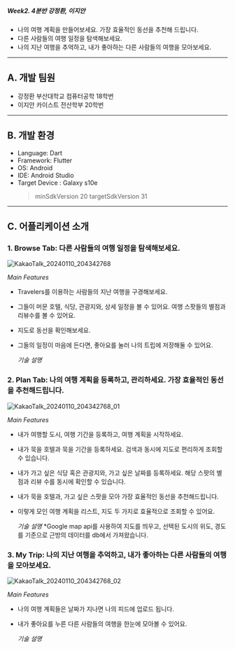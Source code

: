 ##### Week2. 4분반 강정환, 이지안
* 나의 여행 계획을 만들어보세요. 가장 효율적인 동선을 추천해 드립니다.
* 다른 사람들의 여행 일정을 탐색해보세요.
* 나의 지난 여행을 추억하고, 내가 좋아하는 다른 사람들의 여행을 모아보세요.
---
## A. 개발 팀원
* 강정환 부산대학교 컴퓨터공학 18학번
* 이지안 카이스트 전산학부 20학번
---
##  B. 개발 환경
* Language: Dart
* Framework: Flutter
* OS: Android
* IDE: Android Studio
* Target Device : Galaxy s10e
  >minSdkVersion 20
  >targetSdkVersion 31
---
## C. 어플리케이션 소개
### 1. Browse Tab: 다른 사람들의 여행 일정을 탐색해보세요.
![KakaoTalk_20240110_204342768](https://github.com/QuadeKang/madTravel/assets/142002300/b1b426df-ad27-410d-9b44-11724d1fa96d)
  
  *Main Features*
* Travelers를 이용하는 사람들의 지난 여행을 구경해보세요.
* 그들이 머문 호텔, 식당, 관광지와, 상세 일정을 볼 수 있어요. 여행 스팟들의 별점과 리뷰수를 볼 수 있어요.
* 지도로 동선을 확인해보세요.
* 그들의 일정이 마음에 든다면, 좋아요를 눌러 나의 트립에 저장해둘 수 있어요.

  *기술 설명*

### 2. Plan Tab: 나의 여행 계획을 등록하고, 관리하세요. 가장 효율적인 동선을 추천해드립니다.
![KakaoTalk_20240110_204342768_01](https://github.com/QuadeKang/madTravel/assets/142002300/0fea288d-e82f-46f3-9c7c-655a365ee92c)
  
  *Main Features*
* 내가 여행할 도시, 여행 기간을 등록하고, 여행 계획을 시작하세요.
* 내가 묵을 호텔과 묵을 기간을 등록하세요. 검색과 동시에 지도로 편리하게 조회할 수 있습니다.
* 내가 가고 싶은 식당 혹은 관광지와, 가고 싶은 날짜를 등록하세요. 해당 스팟의 별점과 리뷰 수를 동시에 확인할 수 있습니다.
* 내가 묵을 호텔과, 가고 싶은 스팟을 모아 가장 효율적인 동선을 추천해드립니다.
* 이렇게 모인 여행 계획을 리스트, 지도 두 가지로 효율적으로 조회할 수 있어요.

  *기술 설명*
*Google map api를 사용하여 지도를 띄우고, 선택된 도시의 위도, 경도를 기준으로 근방의 데이터를 db에서 가져왔습니다.

### 3. My Trip: 나의 지난 여행을 추억하고, 내가 좋아하는 다른 사람들의 여행을 모아보세요.
![KakaoTalk_20240110_204342768_02](https://github.com/QuadeKang/madTravel/assets/142002300/e8cbbeeb-c2ed-4957-8035-edbbe146cc6e)
  
  *Main Features*
* 나의 여행 계획들은 날짜가 지나면 나의 피드에 업로드 됩니다.
* 내가 좋아요를 누른 다른 사람들의 여행을 한눈에 모아볼 수 있어요.

  *기술 설명*
